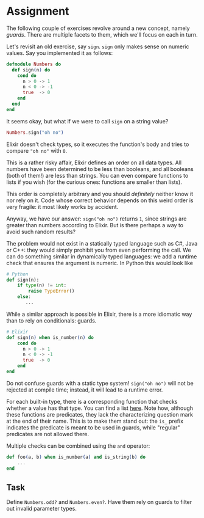 # Assignment

The following couple of exercises revolve around a new concept, namely *guards*.
There are multiple facets to them, which we'll focus on each in turn.

Let's revisit an old exercise, say `sign`.
`sign` only makes sense on numeric values.
Say you implemented it as follows:

```elixir
defmodule Numbers do
  def sign(n) do
    cond do
      n > 0 -> 1
      n < 0 -> -1
      true  -> 0
    end
  end
end
```

It seems okay, but what if we were to call `sign` on a string value?

```elixir
Numbers.sign("oh no")
```

Elixir doesn't check types, so it executes
the function's body and tries to compare `"oh no"` with `0`.

This is a rather risky affair, Elixir defines an order on all data types. All numbers have been determined to be less than booleans, and all booleans (both of them!)
are less than strings. You can even compare functions to lists if you wish (for the curious ones: functions are smaller than lists).

This order is completely arbitrary and you should *definitely* neither know it nor rely on it.
Code whose correct behavior depends on this weird order is very fragile: it most likely works by accident.

Anyway, we have our answer: `sign("oh no")` returns `1`, since strings are greater than numbers according to Elixir.
But is there perhaps a way to avoid such random results?

The problem would not exist in a statically typed language such as C#, Java or C++: they would
simply prohibit you from even performing the call. We can do something similar in dynamically typed languages:
we add a runtime check that ensures the argument is numeric. In Python this would look like

```python
# Python
def sign(n):
    if type(n) != int:
        raise TypeError()
    else:
       ...
```

While a similar approach is possible in Elixir, there is a more idiomatic way than to rely on conditionals: guards.

```elixir
# Elixir
def sign(n) when is_number(n) do
    cond do
      n > 0 -> 1
      n < 0 -> -1
      true  -> 0
    end
end
```

Do not confuse guards with a static type system! `sign("oh no")` will not be rejected at compile time;
instead, it will lead to a runtime error.

For each built-in type, there is a corresponding function that checks whether a value has that type.
You can find a list [here](https://hexdocs.pm/elixir/Kernel.html). Note how, although
these functions are predicates, they lack the characterizing question mark at the end of their name.
This is to make them stand out: the `is_` prefix indicates the predicate is meant to be used in guards,
while "regular" predicates are not allowed there.

Multiple checks can be combined using the `and` operator:

```elixir
def foo(a, b) when is_number(a) and is_string(b) do
    ...
end
```

## Task

Define `Numbers.odd?` and `Numbers.even?`. Have them rely on guards to filter out invalid parameter types.
